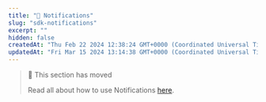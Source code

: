 ```yaml
---
title: "📮 Notifications"
slug: "sdk-notifications"
excerpt: ""
hidden: false
createdAt: "Thu Feb 22 2024 12:38:24 GMT+0000 (Coordinated Universal Time)"
updatedAt: "Fri Mar 15 2024 13:14:38 GMT+0000 (Coordinated Universal Time)"
---
```

> 📘 This section has moved
> 
> Read all about how to use Notifications [here](/docs/notifications).
